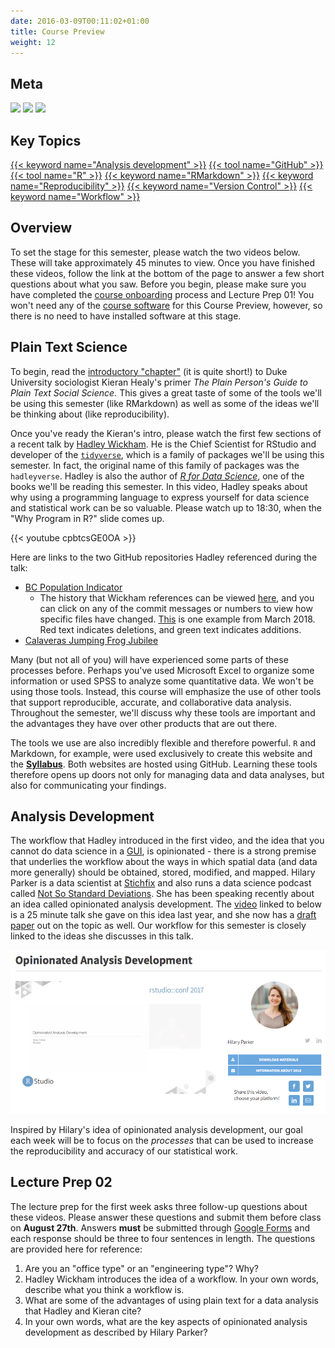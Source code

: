 ```yaml
---
date: 2016-03-09T00:11:02+01:00
title: Course Preview
weight: 12
---
```


## Meta 

![](https://img.shields.io/badge/semester-fall%202018-orange.svg) ![](https://img.shields.io/badge/release-full-brightgreen.svg) 
![](https://img.shields.io/badge/last%20update-2018--07--26-brightgreen.svg)

## Key Topics
[{{< keyword name="Analysis development" >}}](/topic-index/#a-d)
[{{< tool name="GitHub" >}}](/topic-index/#e-h)
[{{< tool name="R" >}}](/topic-index/#q-t)
[{{< keyword name="RMarkdown" >}}](/topic-index/#q-t)
[{{< keyword name="Reproducibility" >}}](/topic-index/#q-t)
[{{< keyword name="Version Control" >}}](/topic-index/#u-x)
[{{< keyword name="Workflow" >}}](/topic-index/#u-x)

## Overview
To set the stage for this semester, please watch the two videos below. These will take approximately 45 minutes to view. Once you have finished these videos, follow the link at the bottom of the page to answer a few short questions about what you saw. Before you begin, please make sure you have completed the [course onboarding](/getting-started/) process and Lecture Prep 01! You won't need any of the [course software](/course-software/) for this Course Preview, however, so there is no need to have installed software at this stage.

## Plain Text Science
To begin, read the [introductory "chapter"](http://plain-text.co) (it is quite short!) to Duke University sociologist Kieran Healy's primer *The Plain Person's Guide to Plain Text Social Science.* This gives a great taste of some of the tools we'll be using this semester (like RMarkdown) as well as some of the ideas we'll be thinking about (like reproducibility).

Once you've ready the Kieran's intro, please watch the first few sections of a recent talk by [Hadley Wickham](https://en.wikipedia.org/wiki/Hadley_Wickham). He is the Chief Scientist for RStudio and developer of the [`tidyverse`](http://tidyverse.org), which is a family of packages we'll be using this semester. In fact, the original name of this family of packages was the `hadleyverse`. Hadley is also the author of [*R for Data Science*](http://r4ds.had.co.nz), one of the books we'll be reading this semester. In this video, Hadley speaks about why using a programming language to express yourself for data science and statistical work can be so valuable. Please watch up to 18:30, when the "Why Program in R?" slide comes up.

<p> </p>
{{< youtube cpbtcsGE0OA >}}
<p> </p>

Here are links to the two GitHub repositories Hadley referenced during the talk:

- [BC Population Indicator](https://github.com/bcgov/bc-population-indicator)
    - The history that Wickham references can be viewed [here](https://github.com/bcgov/bc-population-indicator/commits/master), and you can click on any of the commit messages or numbers to view how specific files have changed. [This](https://github.com/bcgov/bc-population-indicator/commit/53608ab2142f541d6794c26144e1f868bdec37db) is one example from March 2018. Red text indicates deletions, and green text indicates additions.
- [Calaveras Jumping Frog Jubilee](https://github.com/jennybc/frogs)

Many (but not all of you) will have experienced some parts of these processes before. Perhaps you've used Microsoft Excel to organize some information or used SPSS to analyze some quantitative data. We won't be using those tools. Instead, this course will emphasize the use of other tools that support reproducible, accurate, and collaborative data analysis. Throughout the semester, we'll discuss why these tools are important and the advantages they have over other products that are out there. 

The tools we use are also incredibly flexible and therefore powerful. `R` and Markdown, for example, were used exclusively to create this website and the [**Syllabus**](https://slu-soc5050.github.io/syllabus/). Both websites are hosted using GitHub. Learning these tools therefore opens up doors not only for managing data and data analyses, but also for communicating your findings.

## Analysis Development
The workflow that Hadley introduced in the first video, and the idea that you cannot do data science in a [GUI](https://en.wikipedia.org/wiki/Graphical_user_interface), is opinionated - there is a strong premise that underlies the workflow about the ways in which spatial data (and data more generally) should be obtained, stored, modified, and mapped. Hilary Parker is a data scientist at [Stichfix](http://stitchfix.com) and also runs a data science podcast called [Not So Standard Deviations](http://nssdeviations.com). She has been speaking recently about an idea called opinionated analysis development. The [video](https://www.rstudio.com/resources/videos/opinionated-analysis-development/) linked to below is a 25 minute talk she gave on this idea last year, and she now has a [draft paper](https://peerj.com/preprints/3210/) out on the topic as well. Our workflow for this semester is closely linked to the ideas she discusses in this talk.

<p> </p>

[![opinionatedAnalysis](/images/opinionatedAnalysis.png)](https://www.rstudio.com/resources/videos/opinionated-analysis-development/)

<p> </p>

Inspired by Hilary's idea of opinionated analysis development, our goal each week will be to focus on the *processes* that can be used to increase the reproducibility and accuracy of our statistical work.

## Lecture Prep 02
The lecture prep for the first week asks three follow-up questions about these videos. Please answer these questions and submit them before class on **August 27th**. Answers **must** be submitted through [Google Forms](https://goo.gl/forms/a) and each response should be three to four sentences in length. The questions are provided here for reference:

1. Are you an "office type" or an "engineering type"? Why?
2. Hadley Wickham introduces the idea of a workflow. In your own words, describe what you think a workflow is.
3. What are some of the advantages of using plain text for a data analysis that Hadley and Kieran cite?
4. In your own words, what are the key aspects of opinionated analysis development as described by Hilary Parker?
